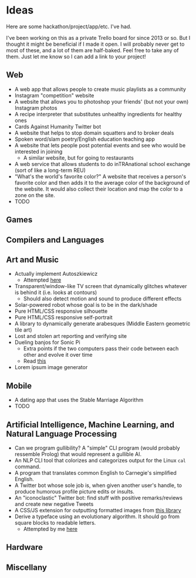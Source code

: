 # Ideas

Here are some hackathon/project/app/etc. I've had.

I've been working on this as a private Trello board for since 2013 or so.
But I thought it might be beneficial if I made it open.
I will probably never get to most of these, and a lot of them are half-baked.
Feel free to take any of them. Just let me know so I can add a link to your project!

## Web

- A web app that allows people to create music playlists as a community
- Instagram "competition" website
- A website that allows you to photoshop your friends' (but not your own) Instagram photos
- A recipe interpreter that substitutes unhealthy ingredients for healthy ones
- Cards Against Humanity Twitter bot
- A website that helps to stop domain squatters and to broker deals
- Spoken word/slam poetry/English education teaching app
- A website that lets people post potential events and see who would be interested in joining
  - A similar website, but for going to restaurants
- A web service that allows students to do inTRAnational school exchange (sort of like a long-term REU)
- "What's the world's favorite color?"
  A website that receives a person's favorite color and then adds it to the average color of the background of the website.
  It would also collect their location and map the color to a zone on the site.
- TODO

## Games

## Compilers and Languages

## Art and Music

- Actually implement Autoszkiewicz
  - Attempted [here](https://github.com/LOZORD/autoszkiewicz)
- Transparent/window-like TV screen that dynamically glitches whatever is behind it (i.e. looks at contours)
  - Should also detect motion and sound to produce different effects
- Solar-powered robot whose goal is to be in the dark/shade
- Pure HTML/CSS responsive silhouette
- Pure HTML/CSS responsive self-portrait
- A library to dynamically generate arabesques (Middle Eastern geometric tile art)
- Lost and stolen art reporting and verifying site
- Dueling banjos for Sonic Pi
  - Extra points if the two computers pass their code between each other and evolve it over time
  - Read [this](http://joearms.github.io/2016/01/28/A-Badass-Way-To-Connect-Programs-Together.html)
- Lorem ipsum image generator


## Mobile

- A dating app that uses the Stable Marriage Algorithm
- TODO

## Artificial Intelligence, Machine Learning, and Natural Language Processing

- Can we program gullibility?
  A "simple" CLI program (would probably ressemble Prolog) that would represent a gullible AI.
- An NLP CLI tool that colorizes and categorizes output for the Linux `cal` command.
- A program that translates common English to Carnegie's simplified English.
- A Twitter bot whose sole job is, when given another user's handle, to produce humorous profile picture edits or insults.
- An "iconoclastic" Twitter bot: find stuff with positive remarks/reviews and create new negative Tweets
- A CSS/JS extension for outputting formatted images from [this library](https://github.com/jaysalvat/jquery.facedetection/tree/master)
- Derive a typeface using an evolutionary algorithm. It should go from square blocks to readable letters.
  - Attempted by me [here](https://github.com/LOZORD/octothorpe)

## Hardware

## Miscellany
